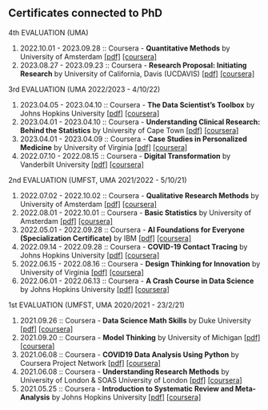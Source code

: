 ##  Certificates connected to PhD

4th EVALUATION (UMA)
1. 2022.10.01 - 2023.09.28 :: Coursera - **Quantitative Methods** by University of Amsterdam [[pdf]](/certificates/Coursera_SUQ9QMMZ9EAX.pdf) [[coursera]](https://www.coursera.org/account/accomplishments/verify/SUQ9QMMZ9EAX)
2. 2023.08.27 - 2023.09.23 :: Coursera - **Research Proposal: Initiating Research** by University of California, Davis (UCDAVIS) [[pdf]](/certificates/Coursera_LVASMXWKQPT5.pdf) [[coursera]](https://www.coursera.org/account/accomplishments/verify/LVASMXWKQPT5)

3rd EVALUATION (UMA 2022/2023 - 4/10/22)
1. 2023.04.05 - 2023.04.10 :: Coursera - **The Data Scientist’s Toolbox** by Johns Hopkins University [[pdf]](/certificates/Coursera_2023_The_Data_Scientist_Toolbox_ZD8VSEKXQZMS.pdf) [[coursera]](https://www.coursera.org/account/accomplishments/verify/ZD8VSEKXQZMS)
2. 2023.04.01 - 2023.04.10 :: Coursera - **Understanding Clinical Research: Behind the Statistics** by University of Cape Town [[pdf]](/certificates/Coursera_2023_Understanding_Clinical_Research_Behind_the_Statistics_8TGV97BM7KP7.pdf) [[coursera]](https://www.coursera.org/account/accomplishments/verify/8TGV97BM7KP7)
3. 2023.04.01 - 2023.04.09 :: Coursera - **Case Studies in Personalized Medicine** by University of Virginia [[pdf]](/certificates/Coursera_2023_Case_Studies_in_Personalized_Medicine_SN2X64SS6CRN.pdf) [[coursera]](https://www.coursera.org/account/accomplishments/verify/SN2X64SS6CRN)
4. 2022.07.10 - 2022.08.15 :: Coursera - **Digital Transformation** by Vanderbilt University [[pdf]](/certificates/Coursera_2022_Digital_Transformation_5VEFEF8Y5MQU.pdf) [[coursera]](https://www.coursera.org/account/accomplishments/verify/5VEFEF8Y5MQU)


2nd EVALUATION (UMFST, UMA 2021/2022 - 5/10/21)

1. 2022.07.02 - 2022.10.02 :: Coursera - **Qualitative Research Methods** by University of Amsterdam [[pdf]](/certificates/Coursera_2022_Qualitative_Research_Methods_7V8M7J6J3TRR.pdf) [[coursera]](https://www.coursera.org/account/accomplishments/verify/7V8M7J6J3TRR)
2. 2022.08.01 - 2022.10.01 :: Coursera - **Basic Statistics** by University of Amsterdam [[pdf]](/certificates/Coursera_2022_Basic_Statistics_JTHFJU6BY4EM.pdf) [[coursera]](https://www.coursera.org/account/accomplishments/verify/JTHFJU6BY4EM)
3. 2022.05.01 - 2022.09.28 :: Coursera - **AI Foundations for Everyone (Specialization Certificate)** by IBM [[pdf]](/certificates/Coursera_2022_AI_Foundations_for_Everyone_2Q9XZ6EEUVNR.pdf) [[coursera]](https://www.coursera.org/account/accomplishments/specialization/2Q9XZ6EEUVNR)
4. 2022.09.14 - 2022.09.28 :: Coursera - **COVID-19 Contact Tracing** by Johns Hopkins University [[pdf]](/certificates/Coursera_2022_COVID-19_Contact_Tracing_BHHLUTZEDFMP.pdf) [[coursera]](https://www.coursera.org/account/accomplishments/verify/BHHLUTZEDFMP)
5. 2022.06.15 - 2022.08.16 :: Coursera - **Design Thinking for Innovation** by University of Virginia [[pdf]](/certificates/Coursera_2022_Design_Thinking_for_Innovation_D2D4NEZ994AS.pdf) [[coursera]](https://www.coursera.org/account/accomplishments/verify/D2D4NEZ994AS)
6. 2022.06.01 - 2022.06.13 :: Coursera - **A Crash Course in Data Science** by Johns Hopkins University [[pdf]](/certificates/Coursera_2022_Crash_Course_in_Data-Science_JYGR5JUKEA4M.pdf) [[coursera]](https://www.coursera.org/account/accomplishments/verify/JYGR5JUKEA4M)

1st EVALUATION (UMFST, UMA 2020/2021 - 23/2/21)

1. 2021.09.26 :: Coursera - **Data Science Math Skills** by Duke University [[pdf]](/certificates/Coursera_2021_Data_Science_Math_Skills_ZHMPNUULB3ZZ.pdf) [[coursera]](https://www.coursera.org/account/accomplishments/verify/ZHMPNUULB3ZZ)
2. 2021.09.20 :: Coursera - **Model Thinking** by University of Michigan [[pdf]](/certificates/Coursera_2021_Model_Thinking_82Z5AVGFJJBG.pdf) [[coursera]](https://www.coursera.org/account/accomplishments/verify/82Z5AVGFJJBG)
3. 2021.06.08 :: Coursera - **COVID19 Data Analysis Using Python** by Coursera Project Network [[pdf]](/certificates/Coursera_2021_COVID19_Data_Analysis_Using_Python_N3EDFV4HJFCT.pdf) [[coursera]](https://www.coursera.org/account/accomplishments/verify/N3EDFV4HJFCT)
4. 2021.06.08 :: Coursera - **Understanding Research Methods** by University of London & SOAS University of London [[pdf]](/certificates/Coursera_2021_Understanding_Research_Methods_P59MZUUDAAYZ.pdf) [[coursera]](https://www.coursera.org/account/accomplishments/verify/P59MZUUDAAYZ)
5. 2021.05.25 :: Coursera - **Introduction to Systematic Review and Meta-Analysis** by Johns Hopkins University [[pdf]](/certificates/Coursera_2021_SystematicReview_Meta-Analysis_DKNUCDD8H9EK.pdf) [[coursera]](https://www.coursera.org/account/accomplishments/verify/DKNUCDD8H9EK)
